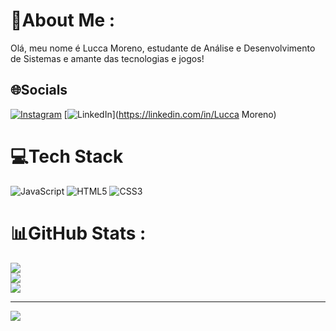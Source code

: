 # 💫About Me :
Olá, meu nome é Lucca Moreno, estudante de Análise e Desenvolvimento de Sistemas e amante das tecnologias e jogos!

## 🌐Socials
[![Instagram](https://img.shields.io/badge/Instagram-%23E4405F.svg?logo=Instagram&logoColor=white)](https://instagram.com/lucca_moreno) [![LinkedIn](https://img.shields.io/badge/LinkedIn-%230077B5.svg?logo=linkedin&logoColor=white)](https://linkedin.com/in/Lucca Moreno) 

# 💻Tech Stack
![JavaScript](https://img.shields.io/badge/javascript-%23323330.svg?style=for-the-badge&logo=javascript&logoColor=%23F7DF1E) ![HTML5](https://img.shields.io/badge/html5-%23E34F26.svg?style=for-the-badge&logo=html5&logoColor=white) ![CSS3](https://img.shields.io/badge/css3-%231572B6.svg?style=for-the-badge&logo=css3&logoColor=white)
# 📊GitHub Stats :
![](https://github-readme-stats.vercel.app/api?username=luccamoreno&theme=radical&hide_border=false&include_all_commits=false&count_private=false)<br/>
![](https://github-readme-streak-stats.herokuapp.com/?user=luccamoreno&theme=radical&hide_border=false)<br/>
![](https://github-readme-stats.vercel.app/api/top-langs/?username=luccamoreno&theme=radical&hide_border=false&include_all_commits=false&count_private=false&layout=compact)

---
[![](https://visitcount.itsvg.in/api?id=luccamoreno&icon=0&color=0)](https://visitcount.itsvg.in)

